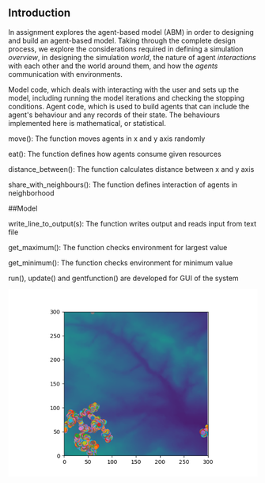 

## Introduction

In assignment explores the agent-based model (ABM) in order to  designing and build an agent-based model. Taking  through the complete design process, we explore the considerations required in 
defining a simulation _overview_, in designing the simulation _world_, the nature of agent _interactions_ with each other and the world around them, and how the _agents_ communication with environments. 



Model code, which deals with interacting with the user and sets up the model, including running the model iterations and checking the stopping conditions. 
Agent code, which is used to build agents that can include the agent's behaviour and any records of their state. The behaviours implemented here is mathematical, or statistical. 



move(): The function moves agents in x and y axis randomly

eat(): The function defines how agents consume given resources

distance_between(): The function calculates distance between x and y axis

share_with_neighbours(): The function defines interaction of agents in neighborhood 






##Model

write_line_to_output(s): The function writes output and reads input from text file


get_maximum(): The function checks environment for largest value




get_minimum(): The function checks environment for minimum value


run(), update() and gentfunction() are developed  for GUI of the system

<img src="Figure_1.png" alt="Segregation ABM" />





